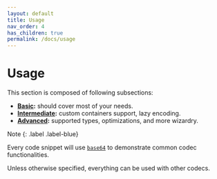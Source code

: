 ```yaml
---
layout: default
title: Usage
nav_order: 4
has_children: true
permalink: /docs/usage
---
```


# Usage

This section is composed of following subsections:

* **[Basic](basic):** should cover most of your needs.
* **[Intermediate](intermediate):** custom containers support, lazy encoding.
* **[Advanced](advanced):** supported types, optimizations, and more wizardry.

Note
{: .label .label-blue}

Every code snippet will use [`base64`](/docs/codecs/base64) to demonstrate common codec functionalities.

Unless otherwise specified, everything can be used with other codecs.
